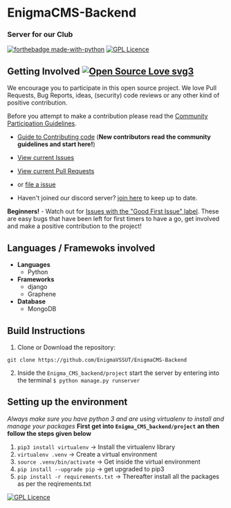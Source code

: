 # EnigmaCMS-Backend

### Server for our Club
 
[![forthebadge made-with-python](http://ForTheBadge.com/images/badges/made-with-python.svg)](https://www.python.org/)
[![GPL Licence](https://badges.frapsoft.com/os/gpl/gpl-125x28.png?v=103)](https://opensource.org/licenses/GPL-3.0/)

## Getting Involved [![Open Source Love svg3](https://badges.frapsoft.com/os/v3/open-source.svg?v=103)](#)


We encourage you to participate in this open source project. We love Pull Requests, Bug Reports, ideas, (security) code reviews or any other kind of positive contribution. 

Before you attempt to make a contribution please read the [Community Participation Guidelines](https://github.com/partha2000/EnigmaCMS-Backend/blob/main/CONTRIBUTING_guidelines.md).

* [Guide to Contributing code](https://github.com/partha2000/EnigmaCMS-Backend/blob/main/CONTRIBUTING_code.md) (**New contributors read the community guidelines and start here!**)

* [View current Issues](https://google.com)

* [View current Pull Requests](https://google.com)
* or [file a issue](https://google.com)

* Haven't joined our discord server? [join here](https://google.com) to keep up to date.


**Beginners!** - Watch out for [Issues with the "Good First Issue" label](https://github.com/EnigmaVSSUT/EnigmaCMS-Backend/issues?q=is%3Aopen+is%3Aissue+label%3A%22good+first+issue%22). These are easy bugs that have been left for first timers to have a go, get involved and make a positive contribution to the project!

## Languages / Framewoks involved
* __Languages__
  - Python
* __Frameworks__
  - django
  - Graphene
* __Database__
  - MongoDB

## Build Instructions

1. Clone or Download the repository:

  ```shell
  git clone https://github.com/EnigmaVSSUT/EnigmaCMS-Backend
  ```
2. Inside the `Enigma_CMS_backend/project` start the server by entering into the terminal `$ python manage.py runserver`

## Setting up the environment
_Always make sure you have python 3 and are using virtualenv to install and manage your packages_
__First get into `Enigma_CMS_backend/project` an then follow the steps given below__
1. `pip3 install virtualenv`		-> Install the virtualenv library
2. `virtualenv .venv`			-> Create a virtual environment
3. `source .venv/bin/activate`		-> Get inside the virtual environment
4. `pip install --upgrade pip`		-> get upgraded to pip3
5. `pip install -r requirements.txt`	-> Thereafter install all the packages as per the reqirements.txt

[![GPL Licence](https://badges.frapsoft.com/os/gpl/gpl-125x28.png?v=103)](https://opensource.org/licenses/GPL-3.0/)


